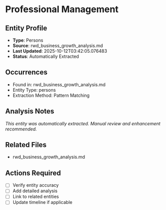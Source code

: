 # Professional Management

## Entity Profile
- **Type**: Persons
- **Source**: rwd_business_growth_analysis.md
- **Last Updated**: 2025-10-12T03:42:05.076483
- **Status**: Automatically Extracted

## Occurrences
- Found in: rwd_business_growth_analysis.md
- Entity Type: persons
- Extraction Method: Pattern Matching

## Analysis Notes
*This entity was automatically extracted. Manual review and enhancement recommended.*

## Related Files
- rwd_business_growth_analysis.md

## Actions Required
- [ ] Verify entity accuracy
- [ ] Add detailed analysis
- [ ] Link to related entities
- [ ] Update timeline if applicable
